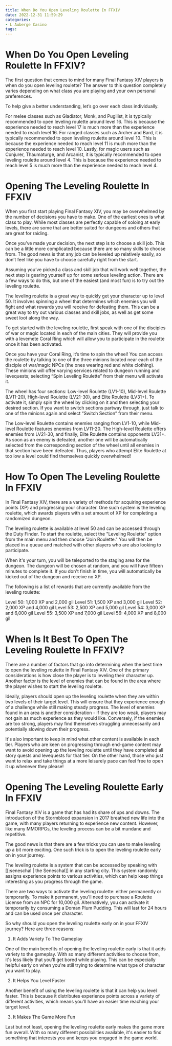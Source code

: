 ```yaml
---
title: When Do You Open Leveling Roulette In FFXIV
date: 2022-12-31 11:59:29
categories:
- L Auberge Casino
tags:
---
```



#  When Do You Open Leveling Roulette In FFXIV?

The first question that comes to mind for many Final Fantasy XIV players is when do you open leveling roulette? The answer to this question completely varies depending on what class you are playing and your own personal preferences. 

To help give a better understanding, let’s go over each class individually. 

For melee classes such as Gladiator, Monk, and Pugilist, it is typically recommended to open leveling roulette around level 16. This is because the experience needed to reach level 17 is much more than the experience needed to reach level 16. For ranged classes such as Archer and Bard, it is typically recommended to open leveling roulette around level 10. This is because the experience needed to reach level 11 is much more than the experience needed to reach level 10. Lastly, for magic users such as Conjurer, Thaumaturge, and Arcanist, it is typically recommended to open leveling roulette around level 4. This is because the experience needed to reach level 5 is much more than the experience needed to reach level 4.

#  Opening The Leveling Roulette In FFXIV

When you first start playing Final Fantasy XIV, you may be overwhelmed by the number of decisions you have to make. One of the earliest ones is what class to play. While most classes are perfectly capable of soloing at early levels, there are some that are better suited for dungeons and others that are great for raiding.

Once you’ve made your decision, the next step is to choose a skill job. This can be a little more complicated because there are so many skills to choose from. The good news is that any job can be leveled up relatively easily, so don’t feel like you have to choose carefully right from the start.

Assuming you’ve picked a class and skill job that will work well together, the next step is gearing yourself up for some serious leveling action. There are a few ways to do this, but one of the easiest (and most fun) is to try out the leveling roulette.

The leveling roulette is a great way to quickly get your character up to level 50. It involves spinning a wheel that determines which enemies you will fight and what rewards you will receive for defeating them. This can be a great way to try out various classes and skill jobs, as well as get some sweet loot along the way.

To get started with the leveling roulette, first speak with one of the disciples of war or magic located in each of the main cities. They will provide you with a levemete Coral Ring which will allow you to participate in the roulette once it has been activated.

Once you have your Coral Ring, it’s time to spin the wheel! You can access the roulette by talking to one of the three minions located near each of the disciple of war/magic NPCs (the ones wearing red and white clothing). These minions will offer varying services related to dungeon running and levequests; selecting “Spin Leveling Roulette” from their menu will activate it.

The wheel has four sections: Low-level Roulette (LV1-10), Mid-level Roulette (LV11-20), High-level Roulette (LV21-30), and Elite Roulette (LV31+). To activate it, simply spin the wheel by clicking on it and then selecting your desired section. If you want to switch sections partway through, just talk to one of the minions again and select “Switch Section” from their menu.

The Low-level Roulette contains enemies ranging from LV1-10, while Mid-level Roulette features enemies from LV11-20. The High-level Roulette offers enemies from LV21-30, and finally, Elite Roulette contains opponents LV31+. As soon as an enemy is defeated, another one will be automatically selected from the corresponding section of the wheel until all enemies in that section have been defeated. Thus, players who attempt Elite Roulette at too low a level could find themselves quickly overwhelmed!

#  How To Open The Leveling Roulette In FFXIV

In Final Fantasy XIV, there are a variety of methods for acquiring experience points (XP) and progressing your character. One such system is the leveling roulette, which awards players with a set amount of XP for completing a randomized dungeon.

The leveling roulette is available at level 50 and can be accessed through the Duty Finder. To start the roulette, select the "Leveling Roulette" option from the main menu and then choose "Join Roulette." You will then be placed in a queue and matched with other players who are also looking to participate.

When it's your turn, you will be teleported to the staging area for the dungeon. The dungeon will be chosen at random, and you will have fifteen minutes to complete it. If you don't finish in time, you will automatically be kicked out of the dungeon and receive no XP.

The following is a list of rewards that are currently available from the leveling roulette:

Level 50: 1,000 XP and 2,000 gil
Level 51: 1,500 XP and 3,000 gil
Level 52: 2,000 XP and 4,000 gil
Level 53: 2,500 XP and 5,000 gil
Level 54: 3,000 XP and 6,000 gil
Level 55: 3,500 XP and 7,000 gil
Level 56: 4,000 XP and 8,000 gil

#  When Is It Best To Open The Leveling Roulette In FFXIV?

There are a number of factors that go into determining when the best time to open the leveling roulette in Final Fantasy XIV. One of the primary considerations is how close the player is to leveling their character up. Another factor is the level of enemies that can be found in the area where the player wishes to start the leveling roulette. 

Ideally, players should open up the leveling roulette when they are within two levels of their target level. This will ensure that they experience enough of a challenge while still making steady progress. The level of enemies found in an area is another consideration - if they are too weak, players may not gain as much experience as they would like. Conversely, if the enemies are too strong, players may find themselves struggling unnecessarily and potentially slowing down their progress. 

It's also important to keep in mind what other content is available in each tier. Players who are keen on progressing through end-game content may want to avoid opening up the leveling roulette until they have completed all story quests and levequests for that tier. On the other hand, those who just want to relax and take things at a more leisurely pace can feel free to open it up whenever they please!

#  Opening The Leveling Roulette Early In FFXIV

Final Fantasy XIV is a game that has had its share of ups and downs. The introduction of the Stormblood expansion in 2017 breathed new life into the game, with many players returning to experience new content. However, like many MMORPGs, the leveling process can be a bit mundane and repetitive.

The good news is that there are a few tricks you can use to make leveling up a bit more exciting. One such trick is to open the leveling roulette early on in your journey.

The leveling roulette is a system that can be accessed by speaking with [[:seneschal | the Seneschal]] in any starting city. This system randomly assigns experience points to various activities, which can help keep things interesting as you progress through the game.

There are two ways to activate the leveling roulette: either permanently or temporarily. To make it permanent, you'll need to purchase a Roulette License from an NPC for 10,000 gil. Alternatively, you can activate it temporarily by consuming a Doman Plum Pudding. This will last for 24 hours and can be used once per character.

So why should you open the leveling roulette early on in your FFXIV journey? Here are three reasons:

1) It Adds Variety To The Gameplay

One of the main benefits of opening the leveling roulette early is that it adds variety to the gameplay. With so many different activities to choose from, it's less likely that you'll get bored while playing. This can be especially helpful early on when you're still trying to determine what type of character you want to play.

2) It Helps You Level Faster

Another benefit of using the leveling roulette is that it can help you level faster. This is because it distributes experience points across a variety of different activities, which means you'll have an easier time reaching your target level.

3) It Makes The Game More Fun

Last but not least, opening the leveling roulette early makes the game more fun overall. With so many different possibilities available, it's easier to find something that interests you and keeps you engaged in the game world.